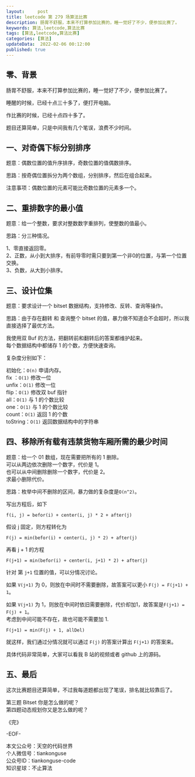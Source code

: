 ```yaml
---   
layout:     post  
title: leetcode 第 279 场算法比赛  
description: 肠胃不舒服，本来不打算参加比赛的，睡一觉好了不少，便参加比赛了。       
keywords: 算法,leetcode,算法比赛  
tags: [算法,leetcode,算法比赛]    
categories: [算法]  
updateData:  2022-02-06 00:12:00  
published: true  
---  
```



## 零、背景  


肠胃不舒服，本来不打算参加比赛的，睡一觉好了不少，便参加比赛了。  


睡醒的时候，已经十点三十多了，便打开电脑。  


作比赛的时候，已经十点四十多了。  


题目还算简单，只是中间我有几个笔误，浪费不少时间。  


## 一、对奇偶下标分别排序  


题意：偶数位置的值升序排序，奇数位置的值偶数排序。  


思路：按奇偶位置拆分为两个数组，分别排序，然后在组合起来。  


注意事项：偶数位置的元素可能比奇数位置的元素多一个。  


## 二、重排数字的最小值  


题意：给一个整数，要求对整数数字重排列，使整数的值最小。  


思路：分三种情况。  


1、零直接返回零。  
2、正数，从小到大排序，有前导零时需只要到第一个非0的位置，与第一个位置交换。  
3、负数，从大到小排序。  



## 三、设计位集  


题意：要求设计一个 bitset 数据结构，支持修改、反转、查询等操作。  


思路：由于存在翻转 和 查询整个 bitset 的值，暴力做不知道会不会超时，所以我直接选择了最优方法。  


我使用双 Buf 的方法，把翻转前和翻转后的答案都维护起来。  
每个数据结构中都储存 1 的个数，方便快速查询。  


复杂度分别如下：  


初始化：`O(n)` 申请内存。  
fix ：`O(1)`  修改一位  
unfix：`O(1)` 修改一位  
flip：`O(1)` 修改双 buf 指针  
all：`O(1)` 与 1 的个数比较  
one：`O(1)` 与 1 的个数比较  
count：`O(1)` 返回 1 的个数  
toString：`O(1)` 返回数据结构中的字符串  



## 四、移除所有载有违禁货物车厢所需的最少时间  


题意：给一个 01 数组，现在需要把所有的 1 删除。  
可以从两边依次删除一个数字，代价是 1。  
也可以从中间删除删除一个数字，代价是 2。  
求最小删除代价。  



思路：枚举中间不删除的区间，暴力做的复杂度是`O(n^2)`。  


写出方程后，如下  


```
f(i, j) = befor(i) + center(i, j) * 2 + after(j)
```


假设 j 固定，则方程转化为  


```
F(j) = min(befor(i) + center(i, j) * 2) + after(j)
```

再看 j + 1 的方程  


```
F(j+1) = min(befor(i) + center(i, j+1) * 2) + after(j)
```

针对 第 `j+1` 位置的值，可以分情况讨论。  


如果 `V(j+1)` 为 0，则放在中间时不需要删除，故答案可以更小 `F(j) = F(j+1) + 1`。  


如果 `V(j+1)` 为 1，则放在中间时依旧需要删除，代价却加1，故答案是`F(j+1) = F(j) + 1`。  
考虑到中间可能不存在，故也可能不需要加 1.  


```
F(j+1) = min(F(j) + 1, allDel)
```


就这样，我们通过分情况就可以通过 `F(j)` 的答案计算出 `F(j+1)` 的答案来。  


具体代码非常简单，大家可以看我 B 站的视频或者 github 上的源码。  


## 五、最后  


这次比赛题目还算简单，不过我每道题都出现了笔误，排名就比较靠后了。  


第三题 Bitset 你是怎么做的呢？  
第四题动态规划你又是怎么做的呢？  



《完》  


-EOF-  



本文公众号：天空的代码世界  
个人微信号：tiankonguse  
公众号ID：tiankonguse-code  
知识星球：不止算法  


